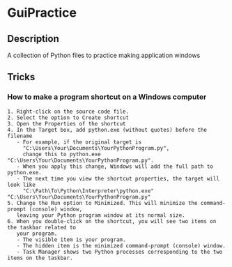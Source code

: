 # GuiPractice

## Description
A collection of Python files to practice making application windows

## Tricks
### How to make a program shortcut on a Windows computer
	1. Right-click on the source code file. 
	2. Select the option to Create shortcut
	3. Open the Properties of the shortcut
	4. In the Target box, add python.exe (without quotes) before the filename
	   - For example, if the original target is 
	     "C:\Users\Your\Documents\YourPythonProgram.py",
	     change this to python.exe "C:\Users\Your\Documents\YourPythonProgram.py".
	   - When you apply this change, Windows will add the full path to python.exe.
	   - The next time you view the shortcut properties, the target will look like
	     "C:\Path\To\Python\Interpreter\python.exe" "C:\Users\Your\Documents\YourPythonProgram.py"
	5. Change the Run option to Minimized. This will minimize the command-prompt (console) window, 
	   leaving your Python program window at its normal size.
	6. When you double-click on the shortcut, you will see two items on the taskbar related to 
	   your program.
	   - The visible item is your program.
	   - The hidden item is the minimized command-prompt (console) window.
	   - Task Manager shows two Python processes corresponding to the two items on the taskbar.
